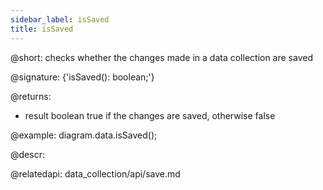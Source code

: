 ```yaml
---
sidebar_label: isSaved
title: isSaved
---          
```


@short: checks whether the changes made in a data collection are saved

@signature: {'isSaved(): boolean;'}

@returns:
- result		boolean				true if the changes are saved, otherwise false

@example:
diagram.data.isSaved();


@descr:

@relatedapi: data_collection/api/save.md